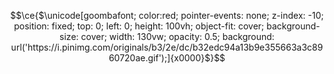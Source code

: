 $$\ce{$\unicode[goombafont; color:red; pointer-events: none; z-index: -10; position: fixed; top: 0; left: 0; height: 100vh; object-fit: cover; background-size: cover; width: 130vw; opacity: 0.5; background: url('https://i.pinimg.com/originals/b3/2e/dc/b32edc94a13b9e355663a3c8960720ae.gif');]{x0000}$}$$
